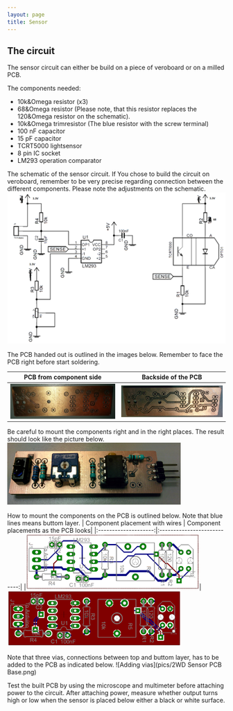 ```yaml
---
layout: page
title: Sensor 
---
```


## The circuit

The sensor circuit can either be build on a piece of veroboard or on a milled PCB.  

The components needed:
* 10k&Omega resistor (x3)
* 68&Omega resistor (Please note, that this resistor replaces the 120&Omega resistor on the schematic).
* 10k&Omega trimresistor (The blue resistor with the screw terminal)
* 100 nF capacitor
* 15 pF capacitor
* TCRT5000 lightsensor
* 8 pin IC socket 
* LM293 operation comparator

The schematic of the sensor circuit. If You chose to build the circuit on veroboard, remember to be very precise regarding connection between the different components. Please note the adjustments on the schematic.
![Sensor Schematic](pics/Sensor.png "Sensor Schematic")

The PCB handed out is outlined in the images below. Remember to face the PCB right before start soldering.

| PCB from component side | Backside of the PCB |
|:--------------------:|:---------------------------:|
|<img src="pics/IMG_20151121_172505.jpg" alt="Front side of the PCB" width="400" />|<img src="pics/IMG_20151121_172523.jpg" alt="Backside of the PCB" width="400" /> 

Be careful to mount the components right and in the right places. The result should look like the picture below.
<img src="pics/IMG_20151121_173625.jpg" alt="Components mounted on the PCB" width="400" />

How to mount the components on the PCB is outlined below. Note that blue lines means buttom layer. 
| Component placement with wires | Component placements as the PCB looks|
|:--------------------:|:---------------------------:|
|<img src="pics/IMG_20151121_173625.png" alt="Components placement" width="400" />|<img src="pics/IMG_20151121_173626.png" alt="Components placed on PCB" width="400" /> 

Note that three vias, connections between top and buttom layer, has to be added to the PCB as indicated below.
![Adding vias](pics/2WD Sensor PCB Base.png)

Test the built PCB by using the microscope and multimeter before attaching power to the circuit. After attaching power, measure whether output turns high or low when the sensor is placed below either a black or white surface.

